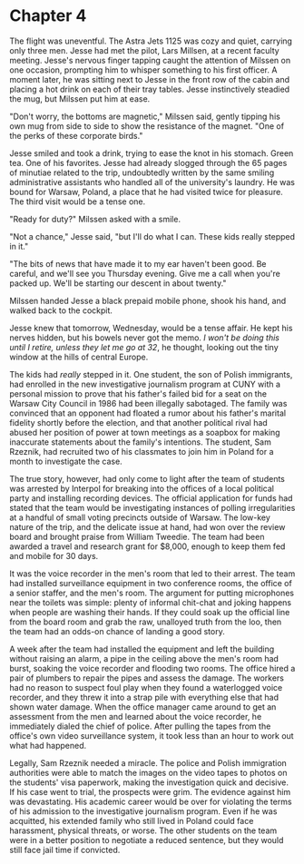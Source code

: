 # Chapter 4

The flight was uneventful. The Astra Jets 1125 was cozy and quiet, carrying only three men. Jesse had met the pilot, Lars Millsen, at a recent faculty meeting. Jesse's nervous finger tapping caught the attention of Milssen on one occasion, prompting him to whisper something to his first officer. A moment later, he was sitting next to Jesse in the front row of the cabin and placing a hot drink on each of their tray tables. Jesse instinctively steadied the mug, but Milssen put him at ease.

"Don't worry, the bottoms are magnetic," Milssen said, gently tipping his own mug from side to side to show the resistance of the magnet. "One of the perks of these corporate birds."

Jesse smiled and took a drink, trying to ease the knot in his stomach. Green tea. One of his favorites. Jesse had already slogged through the 65 pages of minutiae related to the trip, undoubtedly written by the same smiling administrative assistants who handled all of the university's laundry. He was bound for Warsaw, Poland, a place that he had visited twice for pleasure. The third visit would be a tense one.

"Ready for duty?" Milssen asked with a smile.

"Not a chance," Jesse said, "but I'll do what I can. These kids really stepped in it."

"The bits of news that have made it to my ear haven't been good. Be careful, and we'll see you Thursday evening. Give me a call when you're packed up. We'll be starting our descent in about twenty."

Milssen handed Jesse a black prepaid mobile phone, shook his hand, and walked back to the cockpit.

Jesse knew that tomorrow, Wednesday, would be a tense affair. He kept his nerves hidden, but his bowels never got the memo. _I won't be doing this until I retire, unless they let me go at 32_, he thought, looking out the tiny window at the hills of central Europe.

The kids had _really_ stepped in it. One student, the son of Polish immigrants, had enrolled in the new investigative journalism program at CUNY with a personal mission to prove that his father's failed bid for a seat on the Warsaw City Council in 1986 had been illegally sabotaged. The family was convinced that an opponent had floated a rumor about his father's marital fidelity shortly before the election, and that another political rival had abused her position of power at town meetings as a soapbox for making inaccurate statements about the family's intentions. The student, Sam Rzeznik, had recruited two of his classmates to join him in Poland for a month to investigate the case.

The true story, however, had only come to light after the team of students was arrested by Interpol for breaking into the offices of a local political party and installing recording devices. The official application for funds had stated that the team would be investigating instances of polling irregularities at a handful of small voting precincts outside of Warsaw. The low-key nature of the trip, and the delicate issue at hand, had won over the review board and brought praise from William Tweedie. The team had been awarded a travel and research grant for $8,000, enough to keep them fed and mobile for 30 days.

It was the voice recorder in the men's room that led to their arrest. The team had installed surveillance equipment in two conference rooms, the office of a senior staffer, and the men's room. The argument for putting microphones near the toilets was simple: plenty of informal chit-chat and joking happens when people are washing their hands. If they could soak up the official line from the board room and grab the raw, unalloyed truth from the loo, then the team had an odds-on chance of landing a good story.

A week after the team had installed the equipment and left the building without raising an alarm, a pipe in the ceiling above the men's room had burst, soaking the voice recorder and flooding two rooms. The office hired a pair of plumbers to repair the pipes and assess the damage. The workers had no reason to suspect foul play when they found a waterlogged voice recorder, and they threw it into a strap pile with everything else that had shown water damage. When the office manager came around to get an assessment from the men and learned about the voice recorder, he immediately dialed the chief of police. After pulling the tapes from the office's own video surveillance system, it took less than an hour to work out what had happened.

Legally, Sam Rzeznik needed a miracle. The police and Polish immigration authorities were able to match the images on the video tapes to photos on the students' visa paperwork, making the investigation quick and decisive. If his case went to trial, the prospects were grim. The evidence against him was devastating. His academic career would be over for violating the terms of his admission to the investigative journalism program. Even if he was acquitted, his extended family who still lived in Poland could face harassment, physical threats, or worse. The other students on the team were in a better position to negotiate a reduced sentence, but they would still face jail time if convicted.
